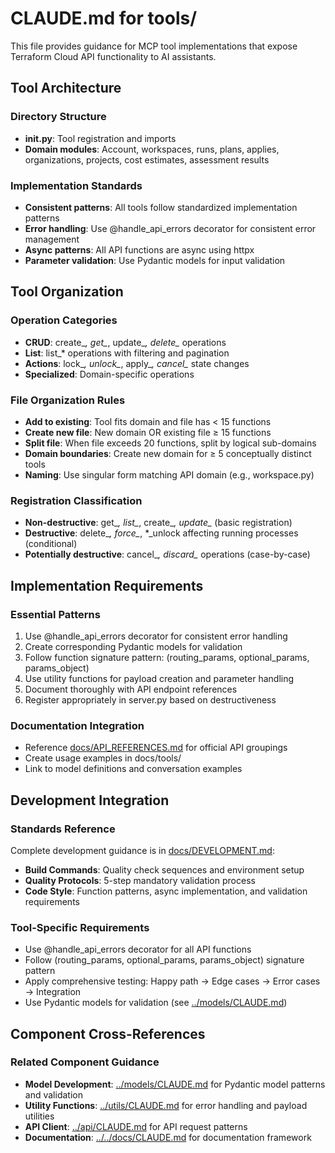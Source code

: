 # CLAUDE.md for tools/

This file provides guidance for MCP tool implementations that expose Terraform Cloud API functionality to AI assistants.

## Tool Architecture

### Directory Structure
- **__init__.py**: Tool registration and imports
- **Domain modules**: Account, workspaces, runs, plans, applies, organizations, projects, cost estimates, assessment results

### Implementation Standards
- **Consistent patterns**: All tools follow standardized implementation patterns
- **Error handling**: Use @handle_api_errors decorator for consistent error management
- **Async patterns**: All API functions are async using httpx
- **Parameter validation**: Use Pydantic models for input validation

## Tool Organization

### Operation Categories
- **CRUD**: create_*, get_*, update_*, delete_* operations
- **List**: list_* operations with filtering and pagination
- **Actions**: lock_*, unlock_*, apply_*, cancel_* state changes
- **Specialized**: Domain-specific operations

### File Organization Rules
- **Add to existing**: Tool fits domain and file has < 15 functions
- **Create new file**: New domain OR existing file ≥ 15 functions  
- **Split file**: When file exceeds 20 functions, split by logical sub-domains
- **Domain boundaries**: Create new domain for ≥ 5 conceptually distinct tools
- **Naming**: Use singular form matching API domain (e.g., workspace.py)

### Registration Classification
- **Non-destructive**: get_*, list_*, create_*, update_* (basic registration)
- **Destructive**: delete_*, force_*, *_unlock affecting running processes (conditional)
- **Potentially destructive**: cancel_*, discard_* operations (case-by-case)

## Implementation Requirements

### Essential Patterns
1. Use @handle_api_errors decorator for consistent error handling
2. Create corresponding Pydantic models for validation
3. Follow function signature pattern: (routing_params, optional_params, params_object)
4. Use utility functions for payload creation and parameter handling
5. Document thoroughly with API endpoint references
6. Register appropriately in server.py based on destructiveness

### Documentation Integration
- Reference [docs/API_REFERENCES.md](../../docs/API_REFERENCES.md) for official API groupings
- Create usage examples in docs/tools/
- Link to model definitions and conversation examples

## Development Integration

### Standards Reference
Complete development guidance is in [docs/DEVELOPMENT.md](../../docs/DEVELOPMENT.md):
- **Build Commands**: Quality check sequences and environment setup
- **Quality Protocols**: 5-step mandatory validation process  
- **Code Style**: Function patterns, async implementation, and validation requirements

### Tool-Specific Requirements
- Use @handle_api_errors decorator for all API functions
- Follow (routing_params, optional_params, params_object) signature pattern
- Apply comprehensive testing: Happy path → Edge cases → Error cases → Integration
- Use Pydantic models for validation (see [../models/CLAUDE.md](../models/CLAUDE.md))

## Component Cross-References

### Related Component Guidance
- **Model Development**: [../models/CLAUDE.md](../models/CLAUDE.md) for Pydantic model patterns and validation
- **Utility Functions**: [../utils/CLAUDE.md](../utils/CLAUDE.md) for error handling and payload utilities  
- **API Client**: [../api/CLAUDE.md](../api/CLAUDE.md) for API request patterns
- **Documentation**: [../../docs/CLAUDE.md](../../docs/CLAUDE.md) for documentation framework